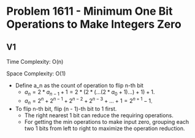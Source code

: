 # Problem 1611 - Minimum One Bit Operations to Make Integers Zero

## V1

Time Complexity: O(n)

Space Complexity: O(1)

- Define a_n as the count of operation to flip n-th bit
    - $a_n = 2 * a_{n - 1} + 1 = 2 * (2 * (... (2 * a_0 + 1) ...) + 1) + 1$.
    - $a_n = 2 ^ n + 2 ^ {n - 1} + 2 ^ {n - 2} + 2 ^ {n - 3} + ... + 1 = 2 ^ {n + 1} - 1$.
- To flip n-th bit, flip (n - 1)-th bit to 1 first.
    - The right nearest 1 bit can reduce the requiring operations.
    - For getting the min operations to make input zero, grouping each two 1 bits from left to right to maximize the operation reduction.
